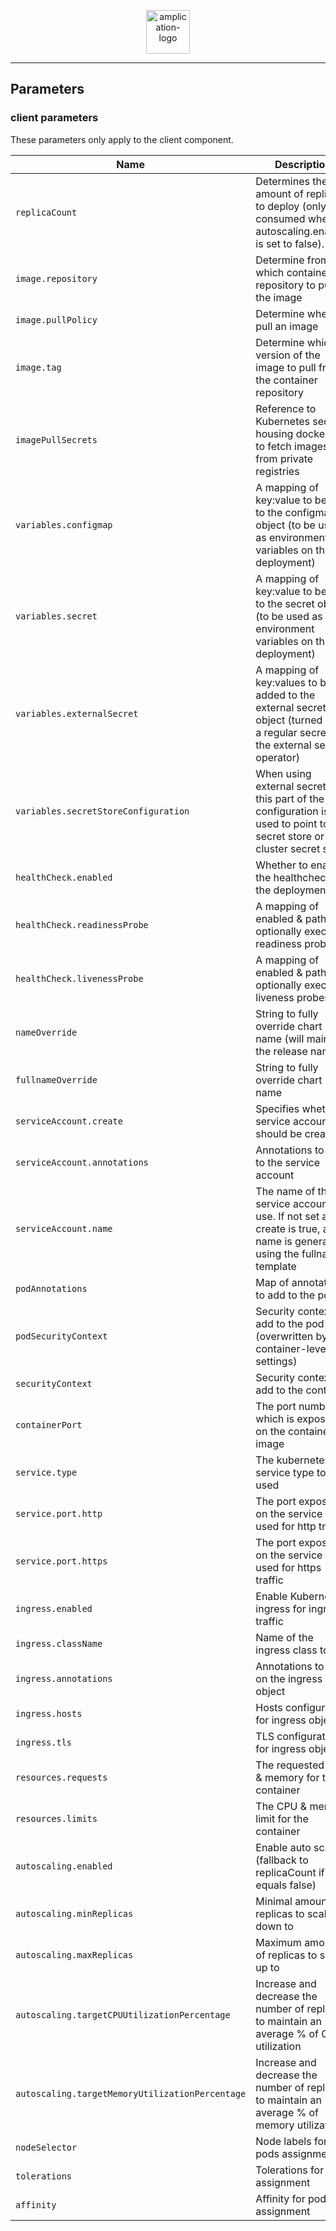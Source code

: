 <p align="center">
  <a href="https://amplication.com" target="_blank">
    <img alt="amplication-logo" height="70" alt="Amplication Logo" src="https://amplication.com/images/amplication-logo-purple.svg"/>
  </a>
</p>

---

## Parameters

### client parameters

These parameters only apply to the client component.

| Name                                            | Description                                                                                                                        | Value                                                             |
| ----------------------------------------------- | ---------------------------------------------------------------------------------------------------------------------------------- | ----------------------------------------------------------------- |
| `replicaCount`                                  | Determines the amount of replicas to deploy (only consumed when autoscaling.enabled is set to false).                              | `1`                                                               |
| `image.repository`                              | Determine from which container repository to pull the image                                                                        | `439403303254.dkr.ecr.us-east-1.amazonaws.com/amplication-client` |
| `image.pullPolicy`                              | Determine when to pull an image                                                                                                    | `IfNotPresent`                                                    |
| `image.tag`                                     | Determine which version of the image to pull from the container repository                                                         | `""`                                                              |
| `imagePullSecrets`                              | Reference to Kubernetes secrets housing dockercfg to fetch images from private registries                                          | `[]`                                                              |
| `variables.configmap`                           | A mapping of key:value to be add to the configmap object (to be used as environment variables on the deployment)                   | `{}`                                                              |
| `variables.secret`                              | A mapping of key:value to be add to the secret object (to be used as environment variables on the deployment)                      | `{}`                                                              |
| `variables.externalSecret`                      | A mapping of key:values to be added to the external secrets object (turned into a regular secret by the external secrets operator) | `{}`                                                              |
| `variables.secretStoreConfiguration`            | When using external secrets this part of the configuration is used to point to the secret store or cluster secret store            | `{}`                                                              |
| `healthCheck.enabled`                           | Whether to enable the healthcheck on the deployment                                                                                | `false`                                                           |
| `healthCheck.readinessProbe`                    | A mapping of enabled & path to optionally execute readiness probes                                                                 | `{}`                                                              |
| `healthCheck.livenessProbe`                     | A mapping of enabled & path to optionally execute liveness probes                                                                  | `{}`                                                              |
| `nameOverride`                                  | String to fully override chart name (will maintain the release name)                                                               | `""`                                                              |
| `fullnameOverride`                              | String to fully override chart name                                                                                                | `""`                                                              |
| `serviceAccount.create`                         | Specifies whether a service account should be created                                                                              | `true`                                                            |
| `serviceAccount.annotations`                    | Annotations to add to the service account                                                                                          | `{}`                                                              |
| `serviceAccount.name`                           | The name of the service account to use. If not set and create is true, a name is generated using the fullname template             | `""`                                                              |
| `podAnnotations`                                | Map of annotations to add to the pods                                                                                              | `{}`                                                              |
| `podSecurityContext`                            | Security context to add to the pod (overwritten by container-level settings)                                                       | `{}`                                                              |
| `securityContext`                               | Security context to add to the container                                                                                           | `{}`                                                              |
| `containerPort`                                 | The port number which is exposed on the container image                                                                            | `8080`                                                            |
| `service.type`                                  | The kubernetes service type to be used                                                                                             | `ClusterIP`                                                       |
| `service.port.http`                             | The port exposed on the service to be used for http traffic                                                                        | `80`                                                              |
| `service.port.https`                            | The port exposed on the service to be used for https traffic                                                                       | `443`                                                             |
| `ingress.enabled`                               | Enable Kubernetes ingress for ingress traffic                                                                                      | `false`                                                           |
| `ingress.className`                             | Name of the ingress class to use                                                                                                   | `""`                                                              |
| `ingress.annotations`                           | Annotations to add on the ingress object                                                                                           | `{}`                                                              |
| `ingress.hosts`                                 | Hosts configuration for ingress object                                                                                             | `[]`                                                              |
| `ingress.tls`                                   | TLS configuration for ingress object                                                                                               | `[]`                                                              |
| `resources.requests`                            | The requested CPU & memory for the container                                                                                       | `{}`                                                              |
| `resources.limits`                              | The CPU & memory limit for the container                                                                                           | `{}`                                                              |
| `autoscaling.enabled`                           | Enable auto scaling (fallback to replicaCount if equals false)                                                                     | `false`                                                           |
| `autoscaling.minReplicas`                       | Minimal amount of replicas to scale down to                                                                                        | `1`                                                               |
| `autoscaling.maxReplicas`                       | Maximum amount of replicas to scale up to                                                                                          | `10`                                                              |
| `autoscaling.targetCPUUtilizationPercentage`    | Increase and decrease the number of replicas to maintain an average % of CPU utilization                                           | `80`                                                              |
| `autoscaling.targetMemoryUtilizationPercentage` | Increase and decrease the number of replicas to maintain an average % of memory utilization                                        | `80`                                                              |
| `nodeSelector`                                  | Node labels for pods assignment                                                                                                    | `{}`                                                              |
| `tolerations`                                   | Tolerations for pods assignment                                                                                                    | `[]`                                                              |
| `affinity`                                      | Affinity for pods assignment                                                                                                       | `{}`                                                              |
